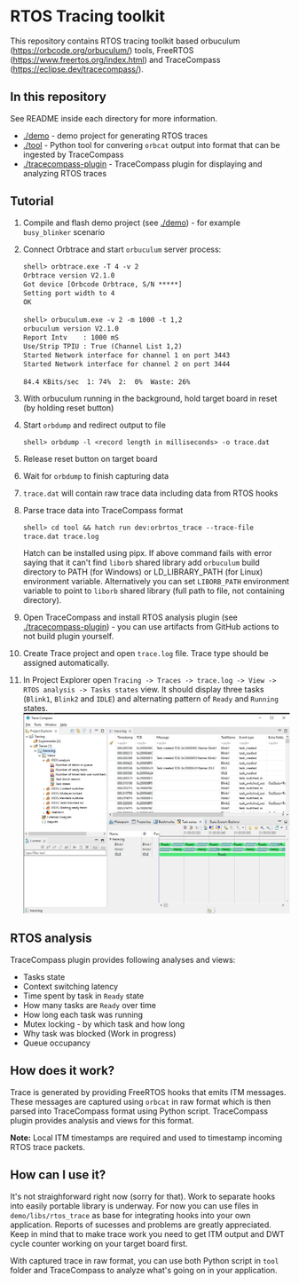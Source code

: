 # RTOS Tracing toolkit

This repository contains RTOS tracing toolkit based orbuculum (https://orbcode.org/orbuculum/) tools, FreeRTOS (https://www.freertos.org/index.html) and TraceCompass (https://eclipse.dev/tracecompass/).

## In this repository
See README inside each directory for more information.
* [./demo](demo/README.md) - demo project for generating RTOS traces
* [./tool](tool/README.dm) - Python tool for convering `orbcat` output into format that can be ingested by TraceCompass
* [./tracecompass-plugin](tracecompass-plugin/README.md) - TraceCompass plugin for displaying and analyzing RTOS traces

## Tutorial
1. Compile and flash demo project (see [./demo](demo/README.md)) - for example `busy_blinker` scenario
2. Connect Orbtrace and start `orbuculum` server process:
    ```shell
    shell> orbtrace.exe -T 4 -v 2
    Orbtrace version V2.1.0
    Got device [Orbcode Orbtrace, S/N *****]
    Setting port width to 4
    OK

    shell> orbuculum.exe -v 2 -m 1000 -t 1,2
    orbuculum version V2.1.0
    Report Intv    : 1000 mS
    Use/Strip TPIU : True (Channel List 1,2)
    Started Network interface for channel 1 on port 3443
    Started Network interface for channel 2 on port 3444

    84.4 KBits/sec  1: 74%  2:  0%  Waste: 26%
    ```
3. With orbuculum running in the background, hold target board in reset (by holding reset button)
4. Start `orbdump` and redirect output to file
    ```
    shell> orbdump -l <record length in milliseconds> -o trace.dat
    ```
5. Release reset button on target board
6. Wait for `orbdump` to finish capturing data
7. `trace.dat` will contain raw trace data including data from RTOS hooks
8. Parse trace data into TraceCompass format
    ```
    shell> cd tool && hatch run dev:orbrtos_trace --trace-file trace.dat trace.log
    ```

    Hatch can be installed using pipx. If above command fails with error saying that it can't find `liborb` shared library add `orbuculum` build directory to PATH (for Windows) or LD_LIBRARY_PATH (for Linux) environment variable. Alternatively you can set `LIBORB_PATH` environment variable to point to `liborb` shared library (full path to file, not containing directory).
9. Open TraceCompass and install RTOS analysis plugin (see [./tracecompass-plugin](tracecompass-plugin/README.md)) - you can use artifacts from GitHub actions to not build plugin yourself.
10. Create Trace project and open `trace.log` file. Trace type should be assigned automatically.
11. In Project Explorer open `Tracing -> Traces -> trace.log -> View -> RTOS analysis -> Tasks states` view. It should display three tasks (`Blink1`, `Blink2` and `IDLE`) and alternating pattern of `Ready` and `Running` states.
    ![TraceCompass showing tasks states view for busy_blinker scenario. Displays three tasks (Blink1, Blink2 and IDLE) and alternating pattern of `Ready` and `Running` states.](./docs/images/busy_blinker_tasks_states.jpg)

## RTOS analysis
TraceCompass plugin provides following analyses and views:
* Tasks state
* Context switching latency
* Time spent by task in `Ready` state
* How many tasks are `Ready` over time
* How long each task was running
* Mutex locking - by which task and how long
* Why task was blocked (Work in progress)
* Queue occupancy


## How does it work?
Trace is generated by providing FreeRTOS hooks that emits ITM messages. These messages are captured using `orbcat` in raw format which is then parsed into TraceCompass format using Python script. TraceCompass plugin provides analysis and views for this format.

**Note:** Local ITM timestamps are required and used to timestamp incoming RTOS trace packets.

## How can I use it?
It's not straighforward right now (sorry for that). Work to separate hooks into easily portable library is underway. For now you can use files in `demo/libs/rtos_trace` as base for integrating hooks into your own application. Reports of sucesses and problems are greatly appreciated. Keep in mind that to make trace work you need to get ITM output and DWT cycle counter working on your target board first.

With captured trace in raw format, you can use both Python script in `tool` folder and TraceCompass to analyze what's going on in your application.